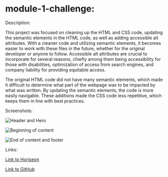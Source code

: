 # module-1-challenge:

Description:

This project was focused on cleaning up the HTML and CSS code, updating the semantic elements in the HTML code, as well as adding accessible alt attributes. With a cleaner code and utilizing semantic elements, it becomes easier to work with these files in the future, whether for the original developer or anyone to follow. Accessible alt attributes are crucial to incorporate for several reasons, chiefly among them being accessibility for those with disabilities, optimization of access from search engines, and company liability for providing equitable access. 

The original HTML code did not have many semantic elements, which made it difficult to determine what part of the webpage was to be impacted by what was written. By updating the semantic elements, the code is more easily navigable. These additions made the CSS code less repetitive, which keeps them in line with best practices.

Screenshots:

![Header and Hero](/assets/header-and-hero.PNG)

![Beginning of content](/assets/content-1.PNG)

![End of content and footer](/assets/content-1-and-footer.PNG)

Links:

[Link to Horiseon](https://mcoliveros1202.github.io/module-1-challenge/)

[Link to GitHub](https://github.com/mcoliveros1202/module-1-challenge)
